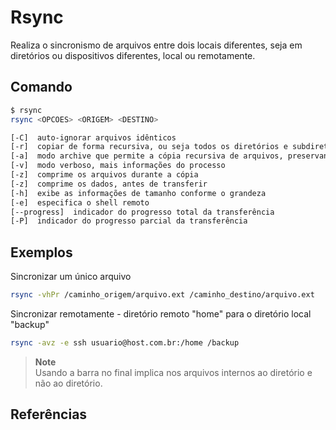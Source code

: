 # Rsync

Realiza o sincronismo de arquivos entre dois locais diferentes, seja em diretórios ou dispositivos diferentes, local ou remotamente.

## Comando

```bash
$ rsync
rsync <OPCOES> <ORIGEM> <DESTINO>

[-C]  auto-ignorar arquivos idênticos
[-r]  copiar de forma recursiva, ou seja todos os diretórios e subdiretórios no caminho especificado
[-a]  modo archive que permite a cópia recursiva de arquivos, preservando links simbólicos, permissões de arquivos e timestamps
[-v]  modo verboso, mais informações do processo
[-z]  comprime os arquivos durante a cópia
[-z]  comprime os dados, antes de transferir
[-h]  exibe as informações de tamanho conforme o grandeza
[-e]  especifica o shell remoto
[--progress]  indicador do progresso total da transferência
[-P]  indicador do progresso parcial da transferência
```

## Exemplos

Sincronizar um único arquivo

```bash
rsync -vhPr /caminho_origem/arquivo.ext /caminho_destino/arquivo.ext
```

Sincronizar remotamente - diretório remoto "home" para o diretório local "backup"

```bash
rsync -avz -e ssh usuario@host.com.br:/home /backup
```

> **Note**\
> Usando a barra no final implica nos arquivos internos ao diretório e não ao diretório.

## Referências
